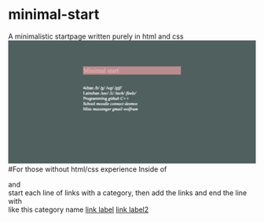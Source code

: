 # minimal-start
A minimalistic startpage written purely in html and css
![screenshot](./screenshot.png)
#For those without html/css experience
Inside of <div class="headers"> and </div> start each line of links with a category, then add the links and end the line with <br> like this 
category name
	<a href="link address">link label</a>
	<a href="link address2">link label2</a>
<br>
